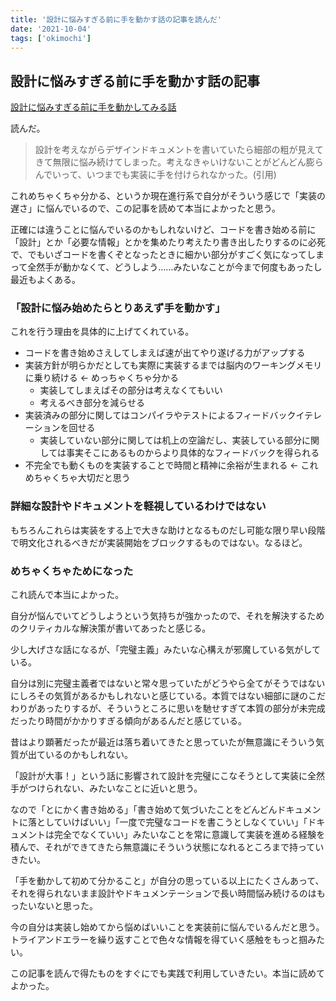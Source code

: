 ```yaml
---
title: '設計に悩みすぎる前に手を動かす話の記事を読んだ'
date: '2021-10-04'
tags: ['okimochi']
---
```


## 設計に悩みすぎる前に手を動かす話の記事

[設計に悩みすぎる前に手を動かしてみる話](https://nhiroki.jp/2021/09/24/coding-before-overthinking)

読んだ。

> 設計を考えながらデザインドキュメントを書いていたら細部の粗が見えてきて無限に悩み続けてしまった。考えなきゃいけないことがどんどん膨らんでいって、いつまでも実装に手を付けられなかった。(引用)

これめちゃくちゃ分かる、というか現在進行系で自分がそういう感じで「実装の遅さ」に悩んでいるので、この記事を読めて本当によかったと思う。

正確には違うことに悩んでいるのかもしれないけど、コードを書き始める前に「設計」とか「必要な情報」とかを集めたり考えたり書き出したりするのに必死で、でもいざコードを書くぞとなったときに細かい部分がすごく気になってしまって全然手が動かなくて、どうしよう……みたいなことが今まで何度もあったし最近もよくある。

### 「設計に悩み始めたらとりあえず手を動かす」

これを行う理由を具体的に上げてくれている。

- コードを書き始めさえしてしまえば速が出てやり遂げる力がアップする
- 実装方針が明らかだとしても実際に実装するまでは脳内のワーキングメモリに乗り続ける ← めっちゃくちゃ分かる
  - 実装してしまえばその部分は考えなくてもいい
  - 考えるべき部分を減らせる
- 実装済みの部分に関してはコンパイラやテストによるフィードバックイテレーションを回せる
  - 実装していない部分に関しては机上の空論だし、実装している部分に関しては事実そこにあるものからより具体的なフィードバックを得られる
- 不完全でも動くものを実装することで時間と精神に余裕が生まれる ← これめちゃくちゃ大切だと思う

### 詳細な設計やドキュメントを軽視しているわけではない

もちろんこれらは実装をする上で大きな助けとなるものだし可能な限り早い段階で明文化されるべきだが実装開始をブロックするものではない。なるほど。

### めちゃくちゃためになった

これ読んで本当によかった。

自分が悩んでいてどうしようという気持ちが強かったので、それを解決するためのクリティカルな解決策が書いてあったと感じる。

少し大げさな話になるが、「完璧主義」みたいな心構えが邪魔している気がしている。

自分は別に完璧主義者ではないと常々思っていたがどうやら全てがそうではないにしろその気質があるかもしれないと感じている。本質ではない細部に謎のこだわりがあったりするが、そういうところに思いを馳せすぎて本質の部分が未完成だったり時間がかかりすぎる傾向があるんだと感じている。

昔はより顕著だったが最近は落ち着いてきたと思っていたが無意識にそういう気質が出ているのかもしれない。

「設計が大事！」という話に影響されて設計を完璧にこなそうとして実装に全然手がつけられない、みたいなことに近いと思う。

なので「とにかく書き始める」「書き始めて気づいたことをどんどんドキュメントに落としていけばいい」「一度で完璧なコードを書こうとしなくていい」「ドキュメントは完全でなくていい」みたいなことを常に意識して実装を進める経験を積んで、それができてきたら無意識にそういう状態になれるところまで持っていきたい。

「手を動かして初めて分かること」が自分の思っている以上にたくさんあって、それを得られないまま設計やドキュメンテーションで長い時間悩み続けるのはもったいないと思った。

今の自分は実装し始めてから悩めばいいことを実装前に悩んでいるんだと思う。トライアンドエラーを繰り返すことで色々な情報を得ていく感触をもっと掴みたい。

この記事を読んで得たものをすぐにでも実践で利用していきたい。本当に読めてよかった。
